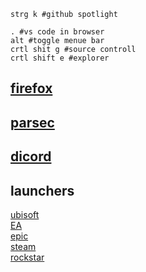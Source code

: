 ```
strg k #github spotlight
```

```
. #vs code in browser
alt #toggle menue bar
crtl shit g #source controll
crtl shift e #explorer
```

## [firefox](https://github.com/crbyxwpzfl/ff)

## [parsec](https://parsec.app/)

## [dicord](https://discord.com/)

## launchers
[ubisoft](https://ubisoftconnect.com/)<br>
[EA](https://www.ea.com/ea-app-beta)<br>
[epic](https://www.epicgames.com/store/en-US/download)<br>
[steam](https://store.steampowered.com/)<br>
[rockstar](https://socialclub.rockstargames.com/rockstar-games-launcher)<br>
